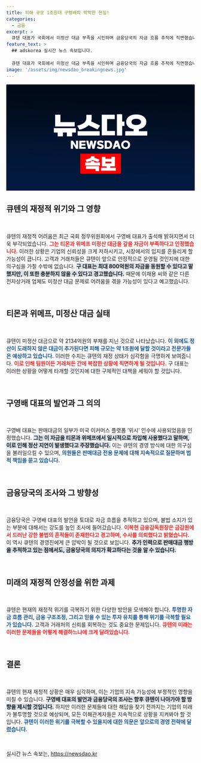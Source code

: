 ```yaml
---
title: 피해 규모 1조원대 구영배의 막막한 현실!
categories:
  - 금융
excerpt: >
  큐텐 대표가 국회에서 미정산 대금 부족을 시인하며 금융당국의 자금 흐름 추적에 직면했습니다. 피해 규모가 1조원에 달할 수 있다고 하니, 그 배경에는 어떤 비밀이 숨겨져 있을까요? 클릭해서 확인해보세요!
feature_text: >
  ## adskorea 실시간 뉴스 속보입니다.

  큐텐 대표가 국회에서 미정산 대금 부족을 시인하며 금융당국의 자금 흐름 추적에 직면했습니다. 피해 규모가 1조원에 달할 수 있다고 하니, 그 배경에는 어떤 비밀이 숨겨져 있을까요? 클릭해서 확인해보세요!
image: '/assets/img/newsdao_breakingnews.jpg'
---
```


<p><img src="/assets/img/newsdao_breakingnews.jpg" alt="adskorea 속보" /></p>

<h2 data-ke-size="size26">큐텐의 재정적 위기와 그 영향</h2>

<p data-ke-size="size16">&nbsp;</p>

<p>큐텐의 재정적 어려움은 최근 국회 정무위원회에서 구영배 대표가 출석해 밝혀지면서 더욱 부각되었습니다. <b><span style="color: #ee2323;">그는 티몬과 위메프 미정산 대금을 갚을 자금이 부족하다고 인정했습니다.</span></b> 이러한 상황은 기업의 신뢰성을 크게 저하시키고, 시장에서의 입지를 흔들리게 할 가능성이 큽니다. 고객과 거래처들은 큐텐이 앞으로 안정적으로 운영될 것인지에 대한 의구심을 가질 수밖에 없습니다. <b><span style="background-color: #21538527;">구 대표는 최대 800억원의 자금을 동원할 수 있다고 말했지만, 이 또한 충분하지 않을 수 있다고 경고했습니다.</span></b> 때문에 이재용 씨와 같은 다른 전자상거래 업체도 미정산 대금 문제로 어려움을 겪을 가능성이 있다고 예고했습니다.</p>

<p data-ke-size="size16">&nbsp;</p>

<h2 data-ke-size="size26">티몬과 위메프, 미정산 대금 실태</h2>

<p data-ke-size="size16">&nbsp;</p>

<p>큐텐이 미정산 대금으로 약 2134억원의 부채를 지닌 것으로 나타났습니다. <b><span style="color: #1a5490;">이 외에도 정산이 도래하지 않은 대금이 추가된다면 피해 규모는 약 1조원에 달할 것이라고 전문가들은 예상하고 있습니다.</span></b> 이러한 수치는 큐텐의 재정 상태가 심각함을 극명하게 보여줍니다. <b><span style="color: #ee2323;">이로 인해 팀원이든 거래처든 간에 복잡한 상황에 직면하게 될 것입니다.</span></b> 구 대표는 이러한 상황을 어떻게 타개할 것인지에 대한 구체적인 대책을 세워야 할 것입니다.</p>

<p data-ke-size="size16">&nbsp;</p>

<h2 data-ke-size="size26">구영배 대표의 발언과 그 의의</h2>

<p data-ke-size="size16">&nbsp;</p>

<p>구영배 대표는 판매대금의 일부가 미국 이커머스 플랫폼 ‘위시’ 인수에 사용되었음을 인정했습니다. <b><span style="background-color: #21538527;">그는 이 자금을 티몬과 위메프에서 일시적으로 차입해 사용했다고 말하며, 이로 인해 정산 지연이 발생했다고 주장했습니다.</span></b> 이는 큐텐의 경영 방식에 대한 의구심을 불러일으킬 수 있으며, <b><span style="color: #1a5490;">의원들은 판매대금 전용 문제에 대해 지속적으로 질문하며 법적 책임을 묻고 있습니다.</span></b></p>

<p data-ke-size="size16">&nbsp;</p>

<h2 data-ke-size="size26">금융당국의 조사와 그 방향성</h2>

<p data-ke-size="size16">&nbsp;</p>

<p>금융당국은 구영배 대표의 발언을 토대로 자금 흐름을 추적하고 있으며, 불법 소지가 있는 부분에 대해서는 강도를 높인 조사에 들어갔습니다. <b><span style="color: #ee2323;">이복현 금융감독원장은 금감원에서 드러난 강한 불법의 흔적들이 존재한다고 경고하며, 수사를 의뢰했다고 밝혔습니다.</span></b> 이 역시 큐텐의 경영진에게 큰 압박이 될 것으로 보입니다. <b><span style="background-color: #21538527;">추가 인력으로 판매대금 행방을 추적하고 있는 점에서도, 금융당국의 의지가 확고하다는 것을 알 수 있습니다.</span></b></p>

<p data-ke-size="size16">&nbsp;</p>

<h2 data-ke-size="size26">미래의 재정적 안정성을 위한 과제</h2>

<p data-ke-size="size16">&nbsp;</p>

<p>큐텐은 현재의 재정적 위기를 극복하기 위한 다양한 방안을 모색해야 합니다. <b><span style="color: #1a5490;">투명한 자금 흐름 관리, 금융 구조조정, 그리고 믿을 수 있는 투자 유치를 통해 위기를 극복할 필요가 있습니다.</span></b> 고객과 거래처의 신뢰를 회복하는 것도 중요한 문제입니다. <b><span style="color: #ee2323;">큐텐의 미래는 이러한 문제들을 어떻게 해결하느냐에 크게 달려있습니다.</span></b></p>

<p data-ke-size="size16">&nbsp;</p>

<h2 data-ke-size="size26">결론</h2>

<p data-ke-size="size16">&nbsp;</p>

<p>큐텐의 현재 재정적 상황은 매우 심각하며, 이는 기업의 지속 가능성에 부정적인 영향을 미칠 수 있습니다. <b><span style="background-color: #21538527;">구영배 대표의 발언과 금융당국의 조사는 향후 큐텐이 나아가야 할 방향을 제시할 것입니다.</span></b> 하지만 이러한 문제들에 대한 해답을 찾기 전까지는 기업의 미래가 불투명할 것으로 예상되며, 모든 이해관계자들은 지속적으로 상황을 지켜봐야 할 것입니다. <b><span style="color: #1a5490;">큐텐이 이러한 위기를 극복할 수 있을지에 대한 의문은 앞으로의 경영 전략에 달렸습니다.</span></b></p>

<p data-ke-size="size16">&nbsp;</p>
실시간 뉴스 속보는, <a href="https://newsdao.kr" rel="dofollow">https://newsdao.kr</a>


